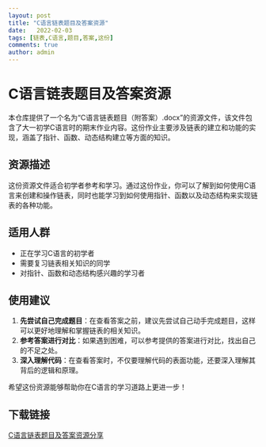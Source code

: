 ```yaml
---
layout: post
title: "C语言链表题目及答案资源"
date:   2022-02-03
tags: [链表,C语言,题目,答案,这份]
comments: true
author: admin
---
```

# C语言链表题目及答案资源

本仓库提供了一个名为“C语言链表题目（附答案）.docx”的资源文件，该文件包含了大一初学C语言时的期末作业内容。这份作业主要涉及链表的建立和功能的实现，涵盖了指针、函数、动态结构建立等方面的知识。

## 资源描述

这份资源文件适合初学者参考和学习。通过这份作业，你可以了解到如何使用C语言来创建和操作链表，同时也能学习到如何使用指针、函数以及动态结构来实现链表的各种功能。

## 适用人群

- 正在学习C语言的初学者
- 需要复习链表相关知识的同学
- 对指针、函数和动态结构感兴趣的学习者

## 使用建议

1. **先尝试自己完成题目**：在查看答案之前，建议先尝试自己动手完成题目，这样可以更好地理解和掌握链表的相关知识。
2. **参考答案进行对比**：如果遇到困难，可以参考提供的答案进行对比，找出自己的不足之处。
3. **深入理解代码**：在查看答案时，不仅要理解代码的表面功能，还要深入理解其背后的逻辑和原理。

希望这份资源能够帮助你在C语言的学习道路上更进一步！

## 下载链接

[C语言链表题目及答案资源分享](https://pan.quark.cn/s/575f371b8df9)